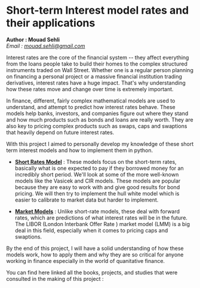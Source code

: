 # Short-term Interest model rates and their applications 

**Author : Mouad Sehli**  
*Email : mouad.sehli@gmail.com*   

Interest rates are the core of the financial system -- they affect everything from the loans people take to build their homes to the complex structured instruments traded on Wall Street. Whether one is a regular person planning on financing a personal project or a massive financial institution trading derivatives, interest rates have a huge impact. That's why understanding how these rates move and change over time is extremely important.

In finance, different, fairly complex mathematical models are used to understand, and attempt to predict how interest rates behave. These models help banks, investors, and companies figure out where they stand and how much products such as bonds and loans are really worth. They are also key to pricing complex products such as swaps, caps and swaptions that heavily depend on future interest rates.

With this project I aimed to personally develop my knowledge of these short term interest models and how to implement them in python.

- **<a href="./Short_rates.ipynb" target="_blank">Short Rates Model</a>** : These models focus on the short-term rates, basically what is one expected to pay if they borrowed money for an incredibly short period. We'll look at some of the more well-known models like the Vasicek and CIR models. These models are popular because they are easy to work with and give good results for bond pricing.
We will then try to implement the hull white model which is easier to calibrate to market data but harder to implement.

- **<a href="./Market_Models.ipynb" target="_blank">Market Models</a>** : Unlike short-rate models, these deal with forward rates, which are predictions of what interest rates will be in the future. The LIBOR (London Interbank Offer Rate ) market model (LMM) is a big deal in this field, especially when it comes to pricing caps and swaptions.

By the end of this project, I will have a solid understanding of how these models work, how to apply them and  why they are so critical for anyone working in finance especially in the world of quanitative finance. 


You can find here linked all the books, projects, and studies that were consulted in the making of this project :



